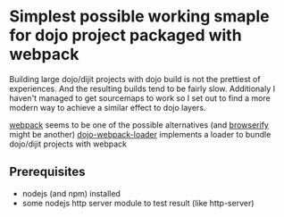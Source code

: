 # 

# Simplest possible working smaple for dojo project packaged with webpack

Building large dojo/dijit projects with dojo build is not the prettiest of experiences. And the resulting builds tend to be fairly slow.
Additionaly I haven't managed to get sourcemaps to work so I set out to find a more modern way to achieve a similar effect to dojo layers.

[webpack](http://webpack.github.io/docs/) seems to be one of the possible alternatives (and [browserify](http://browserify.org) might be another)
[dojo-webpack-loader](https://github.com/Nordth/dojo-webpack-loader) implements a loader to bundle dojo/dijit projects with webpack

## Prerequisites

* nodejs (and npm) installed
* some nodejs http server module to test result (like http-server)



